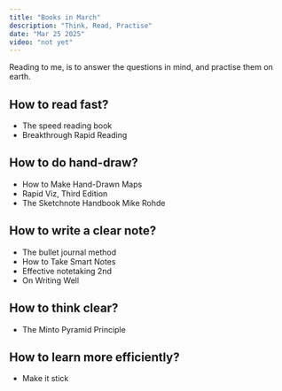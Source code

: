 ```yaml
---
title: "Books in March"
description: "Think, Read, Practise"
date: "Mar 25 2025"
video: "not yet"
---
```


Reading to me, is to answer the questions in mind, and practise them on earth.

## How to read fast?
- The speed reading book
- Breakthrough Rapid Reading

## How to do hand-draw?
- How to Make Hand-Drawn Maps
- Rapid Viz, Third Edition
- The Sketchnote Handbook Mike Rohde

## How to write a clear note?
- The bullet journal method
- How to Take Smart Notes
- Effective notetaking 2nd
- On Writing Well

## How to think clear?
- The Minto Pyramid Principle

## How to learn more efficiently?
- Make it stick